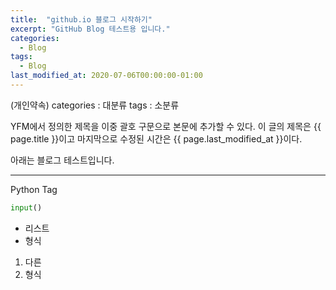 ```yaml
---
title:  "github.io 블로그 시작하기"
excerpt: "GitHub Blog 테스트용 입니다."
categories:
  - Blog
tags:
  - Blog
last_modified_at: 2020-07-06T00:00:00-01:00
---
```

(개인약속)
categories : 대분류
tags : 소분류

YFM에서 정의한 제목을 이중 괄호 구문으로 본문에 추가할 수 있다.
이 글의 제목은 {{ page.title }}이고
마지막으로 수정된 시간은 {{ page.last_modified_at }}이다.

아래는 블로그 테스트입니다.

---
Python Tag
```python
input()
```

- 리스트
- 형식

1. 다른
2. 형식
